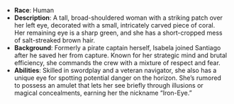 - **Race**: Human
- **Description**: A tall, broad-shouldered woman with a striking patch over her left eye, decorated with a small, intricately carved piece of coral. Her remaining eye is a sharp green, and she has a short-cropped mess of salt-streaked brown hair.
- **Background**: Formerly a pirate captain herself, Isabela joined Santiago after he saved her from capture. Known for her strategic mind and brutal efficiency, she commands the crew with a mixture of respect and fear.
- **Abilities**: Skilled in swordplay and a veteran navigator, she also has a unique eye for spotting potential danger on the horizon. She’s rumored to possess an amulet that lets her see briefly through illusions or magical concealments, earning her the nickname “Iron-Eye.”